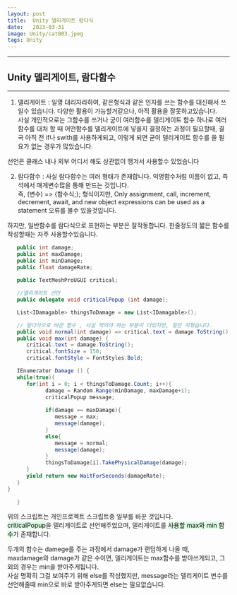 ```yaml
---
layout: post
title:  Unity 델리게이트 람다식
date:   2023-03-31
image: Unity/cat003.jpeg
tags: Unity
---
```


---
## Unity 델리게이트, 람다함수
---


1. 델리게이트 : 일명 대리자라하여, 같은형식과 같은 인자를 쓰는 함수를 대신해서 쓰일수 있습니다. 다양한 활용이 가능할거같으나, 아직 활용을 잘못하고있습니다.<br> 
사실 개인적으로는 그함수를 쓰거나 굳이 여러함수를 델리게이트 함수 하나로 여러함수를 대처 할 때 어떤함수를 델리게이트에 넣을지 결정하는 과정이 필요할때, 결국 아직 전 if나 swith를 사용하게되고, 이렇게 되면 굳이 델리게이트 함수를 쓸 필요가 없는 경우가 많았습니다.

선언은 클래스 내나 외부 어디서 해도 상관없이 땡겨서 사용할수 있었습니다

2. 람다함수 : 사실 람다함수는 여러 형태가 존재합니다. 익명함수처럼 이름이 없고, 즉석에서 매게변수많을 통해 만드는 것입니다.<br>
즉, (변수) => {함수식;}; 형식이지만,
Only assignment, call, increment, decrement, await, and new object expressions can be used as a statement 오류를 볼수 있을것입니다.

하지만, 일반함수를 람다식으로 표현하는 부분은 잘작동합니다. 한줄정도의 짧은 함수를 작성할때는 자주 사용할수있습니다.

```c#
   public int damage;
   public int maxDamage;
   public int minDamage;
   public float damageRate;
   
   public TextMeshProUGUI critical;

   //델리게이트 선언
   public delegate void criticalPopup (int damage);

   List<IDamagable> thingsToDamage = new List<IDamagable>(); 

   // 람다식으로 바꾼 함수 , 사실 적어야 하는 부분이 더있지만, 일단 지웠습니다. 
   public void normal(int damage) => critical.text = damage.ToString(); 
   public void max(int damage) {
      critical.text = damage.ToString();
      critical.fontSize = 150;
      critical.fontStyle = FontStyles.Bold;

   IEnumerator Damage () {
   while(true){
      for(int i = 0; i < thingsToDamage.Count; i++){
            damage = Random.Range(minDamage, maxDamage+1);
            criticalPopup message;
            
            if(damage == maxDamage){
               message = max;
               message(damage);
            }
            else{
               message = normal;
               message(damage);
            }
            thingsToDamage[i].TakePhysicalDamage(damage);      
      }
      yield return new WaitForSeconds(damageRate);
   }
}
      
   }
```

위의 스크립트는 개인프로젝트 스크립트중 일부를 바꾼 것입니다.<br>
 <mark style='background-color: #dcffe4'>criticalPopup</mark>을 델리게이트로 선언해주었으며, 델리게이트를 <mark style='background-color: #dcffe4'>사용할 max와 min 함수</mark>가 존재합니다.<br>
 
두개의 함수는 damege를 주는 과정에서 damage가 랜덤하게 나올 때,<br>
maxdamage와 damage가 같은 수이면, 델리게이트는 max함수를 받아쓰게되고, 그외의 경우는 min을 받아주게됩니다.<br> 
사실 명확히 그걸 보여주기 위해 else를 작성했지만, message라는 델리게이트 변수를 선언해줄때 min으로 바로 받아주게되면 else는 필요없습니다.
